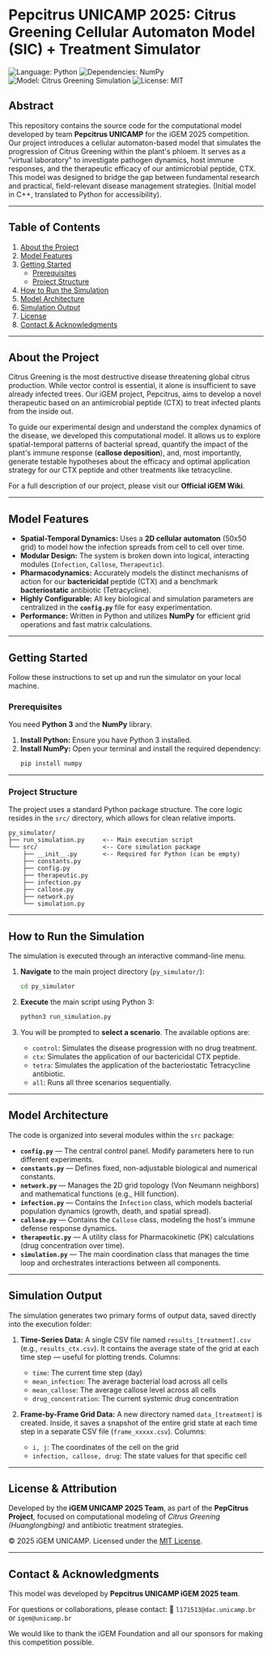 # Pepcitrus UNICAMP 2025: Citrus Greening Cellular Automaton Model (SIC) + Treatment Simulator

![Language: Python](https://img.shields.io/badge/Language-Python-blue.svg)
![Dependencies: NumPy](https://img.shields.io/badge/Dependencies-NumPy-D00064.svg)
![Model: Citrus Greening Simulation](https://img.shields.io/badge/Model-Citrus%20Greening%20Simulation-green.svg)
![License: MIT](https://img.shields.io/badge/License-MIT-yellow.svg)

## Abstract

This repository contains the source code for the computational model developed by team **Pepcitrus UNICAMP** for the iGEM 2025 competition. Our project introduces a cellular automaton-based model that simulates the progression of Citrus Greening within the plant's phloem. It serves as a "virtual laboratory" to investigate pathogen dynamics, host immune responses, and the therapeutic efficacy of our antimicrobial peptide, CTX. This model was designed to bridge the gap between fundamental research and practical, field-relevant disease management strategies. (Initial model in C++, translated to Python for accessibility).

---

## Table of Contents

1. [About the Project](#about-the-project)
2. [Model Features](#model-features)
3. [Getting Started](#getting-started)
   * [Prerequisites](#prerequisites)
   * [Project Structure](#project-structure)
4. [How to Run the Simulation](#how-to-run-the-simulation)
5. [Model Architecture](#model-architecture)
6. [Simulation Output](#simulation-output)
7. [License](#license)
8. [Contact & Acknowledgments](#contact--acknowledgments)

---

## About the Project

Citrus Greening is the most destructive disease threatening global citrus production. While vector control is essential, it alone is insufficient to save already infected trees. Our iGEM project, Pepcitrus, aims to develop a novel therapeutic based on an antimicrobial peptide (CTX) to treat infected plants from the inside out.

To guide our experimental design and understand the complex dynamics of the disease, we developed this computational model. It allows us to explore spatial-temporal patterns of bacterial spread, quantify the impact of the plant's immune response (**callose deposition**), and, most importantly, generate testable hypotheses about the efficacy and optimal application strategy for our CTX peptide and other treatments like tetracycline.

For a full description of our project, please visit our **Official iGEM Wiki**.

---

## Model Features

* **Spatial-Temporal Dynamics:** Uses a **2D cellular automaton** (50x50 grid) to model how the infection spreads from cell to cell over time.  
* **Modular Design:** The system is broken down into logical, interacting modules (`Infection`, `Callose`, `Therapeutic`).  
* **Pharmacodynamics:** Accurately models the distinct mechanisms of action for our **bactericidal** peptide (CTX) and a benchmark **bacteriostatic** antibiotic (Tetracycline).  
* **Highly Configurable:** All key biological and simulation parameters are centralized in the **`config.py`** file for easy experimentation.  
* **Performance:** Written in Python and utilizes **NumPy** for efficient grid operations and fast matrix calculations.

---

## Getting Started

Follow these instructions to set up and run the simulator on your local machine.

### Prerequisites

You need **Python 3** and the **NumPy** library.

1. **Install Python:** Ensure you have Python 3 installed.  
2. **Install NumPy:** Open your terminal and install the required dependency:
   ```bash
   pip install numpy
   ```

---

### Project Structure

The project uses a standard Python package structure. The core logic resides in the `src/` directory, which allows for clean relative imports.

```
py_simulator/
├── run_simulation.py     <-- Main execution script
└── src/                  <-- Core simulation package
    ├── __init__.py       <-- Required for Python (can be empty)
    ├── constants.py
    ├── config.py
    ├── therapeutic.py
    ├── infection.py
    ├── callose.py
    ├── network.py
    └── simulation.py
```

---

## How to Run the Simulation

The simulation is executed through an interactive command-line menu.

1. **Navigate** to the main project directory (`py_simulator/`):
   ```bash
   cd py_simulator
   ```

2. **Execute** the main script using Python 3:
   ```bash
   python3 run_simulation.py
   ```

3. You will be prompted to **select a scenario**. The available options are:
   * `control`: Simulates the disease progression with no drug treatment. 
   * `ctx`: Simulates the application of our bactericidal CTX peptide. 
   * `tetra`: Simulates the application of the bacteriostatic Tetracycline antibiotic. 
   * `all`: Runs all three scenarios sequentially.

---

## Model Architecture

The code is organized into several modules within the `src` package:

* **`config.py`** — The central control panel. Modify parameters here to run different experiments. 
* **`constants.py`** — Defines fixed, non-adjustable biological and numerical constants. 
* **`network.py`** — Manages the 2D grid topology (Von Neumann neighbors) and mathematical functions (e.g., Hill function). 
* **`infection.py`** — Contains the `Infection` class, which models bacterial population dynamics (growth, death, and spatial spread). 
* **`callose.py`** — Contains the `Callose` class, modeling the host's immune defense response dynamics. 
* **`therapeutic.py`** — A utility class for Pharmacokinetic (PK) calculations (drug concentration over time). 
* **`simulation.py`** — The main coordination class that manages the time loop and orchestrates interactions between all components.

---

## Simulation Output

The simulation generates two primary forms of output data, saved directly into the execution folder:

1. **Time-Series Data:** 
   A single CSV file named `results_[treatment].csv` (e.g., `results_ctx.csv`). 
   It contains the average state of the grid at each time step — useful for plotting trends. 
   Columns:
   * `time`: The current time step (day) 
   * `mean_infection`: The average bacterial load across all cells 
   * `mean_callose`: The average callose level across all cells 
   * `drug_concentration`: The current systemic drug concentration 

2. **Frame-by-Frame Grid Data:** 
   A new directory named `data_[treatment]` is created. Inside, it saves a snapshot of the entire grid state at each time step in a separate CSV file (`frame_xxxxx.csv`). 
   Columns:
   * `i, j`: The coordinates of the cell on the grid 
   * `infection, callose, drug`: The state values for that specific cell 

---

## License & Attribution

Developed by the **iGEM UNICAMP 2025 Team**, as part of the **PepCitrus Project**, focused on computational modeling of *Citrus Greening (Huanglongbing)* and antibiotic treatment strategies. 

© 2025 iGEM UNICAMP. 
Licensed under the [MIT License](https://opensource.org/licenses/MIT).

---

## Contact & Acknowledgments

This model was developed by **Pepcitrus UNICAMP iGEM 2025 team**.

For questions or collaborations, please contact: 
📧 `l171513@dac.unicamp.br` or `igem@unicamp.br`

We would like to thank the iGEM Foundation and all our sponsors for making this competition possible.
